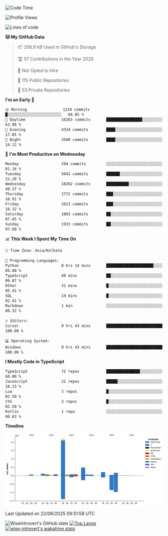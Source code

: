 <!--START_SECTION:waka-->
![Code Time](http://img.shields.io/badge/Code%20Time-2%2C353%20hrs%2058%20mins-blue)

![Profile Views](http://img.shields.io/badge/Profile%20Views-0-blue)

![Lines of code](https://img.shields.io/badge/From%20Hello%20World%20I%27ve%20Written-3.9%20million%20lines%20of%20code-blue)

**🐱 My GitHub Data** 

> 📦 206.9 kB Used in GitHub's Storage 
 > 
> 🏆 57 Contributions in the Year 2025
 > 
> 🚫 Not Opted to Hire
 > 
> 📜 115 Public Repositories 
 > 
> 🔑 53 Private Repositories 
 > 
**I'm an Early 🐤** 

```text
🌞 Morning                1234 commits        █░░░░░░░░░░░░░░░░░░░░░░░░   04.85 % 
🌆 Daytime                16263 commits       ████████████████░░░░░░░░░   63.98 % 
🌃 Evening                4334 commits        ████░░░░░░░░░░░░░░░░░░░░░   17.05 % 
🌙 Night                  3588 commits        ████░░░░░░░░░░░░░░░░░░░░░   14.12 % 
```
📅 **I'm Most Productive on Wednesday** 

```text
Monday                   294 commits         ░░░░░░░░░░░░░░░░░░░░░░░░░   01.16 % 
Tuesday                  5642 commits        ██████░░░░░░░░░░░░░░░░░░░   22.20 % 
Wednesday                10262 commits       ██████████░░░░░░░░░░░░░░░   40.37 % 
Thursday                 2772 commits        ███░░░░░░░░░░░░░░░░░░░░░░   10.91 % 
Friday                   2623 commits        ███░░░░░░░░░░░░░░░░░░░░░░   10.32 % 
Saturday                 1893 commits        ██░░░░░░░░░░░░░░░░░░░░░░░   07.45 % 
Sunday                   1933 commits        ██░░░░░░░░░░░░░░░░░░░░░░░   07.60 % 
```


📊 **This Week I Spent My Time On** 

```text
🕑︎ Time Zone: Asia/Kolkata

💬 Programming Languages: 
Python                   8 hrs 14 mins       █████████████████████░░░░   84.80 % 
TypeScript               40 mins             ██░░░░░░░░░░░░░░░░░░░░░░░   06.87 % 
Other                    31 mins             █░░░░░░░░░░░░░░░░░░░░░░░░   05.41 % 
SQL                      14 mins             █░░░░░░░░░░░░░░░░░░░░░░░░   02.41 % 
Markdown                 1 min               ░░░░░░░░░░░░░░░░░░░░░░░░░   00.32 % 

🔥 Editors: 
Cursor                   9 hrs 43 mins       █████████████████████████   100.00 % 

💻 Operating System: 
Windows                  9 hrs 43 mins       █████████████████████████   100.00 % 
```

**I Mostly Code in TypeScript** 

```text
TypeScript               72 repos            ███████████████░░░░░░░░░░   60.00 % 
JavaScript               22 repos            █████░░░░░░░░░░░░░░░░░░░░   18.33 % 
Lua                      3 repos             █░░░░░░░░░░░░░░░░░░░░░░░░   02.50 % 
CSS                      3 repos             █░░░░░░░░░░░░░░░░░░░░░░░░   02.50 % 
Kotlin                   1 repo              ░░░░░░░░░░░░░░░░░░░░░░░░░   00.83 % 
```



**Timeline**

![Lines of Code chart](https://raw.githubusercontent.com/wise-introvert/wise-introvert/master/assets/bar_graph.png)


 Last Updated on 22/06/2025 09:51:58 UTC
<!--END_SECTION:waka-->

![WiseIntrovert's GitHub stats](https://github-readme-stats.vercel.app/api?username=wise-introvert&count_private=true&show_icons=true)
[![Top Langs](https://github-readme-stats.vercel.app/api/top-langs/?username=wise-introvert&langs_count=10)](https://github.com/anuraghazra/github-readme-stats)
[![wise-introvert's wakatime stats](https://github-readme-stats.vercel.app/api/wakatime?username=wiseintrovert)](https://github.com/anuraghazra/github-readme-stats)
